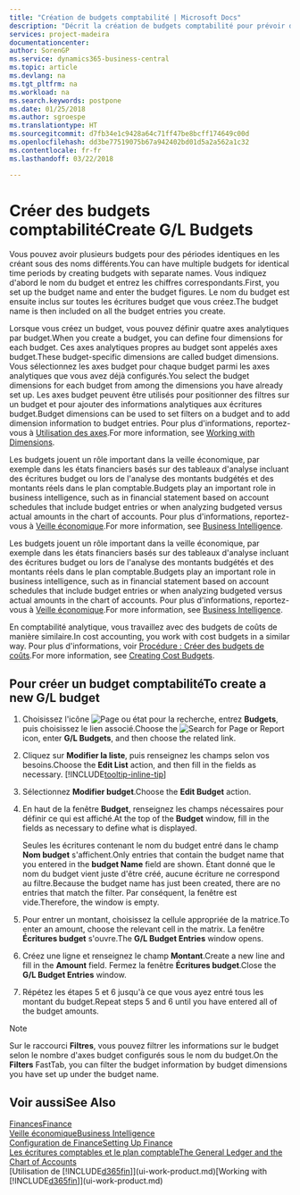 ```yaml
---
title: "Création de budgets comptabilité | Microsoft Docs"
description: "Décrit la création de budgets comptabilité pour prévoir différentes activités financières et affecter des axes analytiques à des fins de veille économique."
services: project-madeira
documentationcenter: 
author: SorenGP
ms.service: dynamics365-business-central
ms.topic: article
ms.devlang: na
ms.tgt_pltfrm: na
ms.workload: na
ms.search.keywords: postpone
ms.date: 01/25/2018
ms.author: sgroespe
ms.translationtype: HT
ms.sourcegitcommit: d7fb34e1c9428a64c71ff47be8bcff174649c00d
ms.openlocfilehash: dd3be77519075b67a942402bd01d5a2a562a1c32
ms.contentlocale: fr-fr
ms.lasthandoff: 03/22/2018

---
```

# <a name="create-gl-budgets"></a><span data-ttu-id="f0cb3-103">Créer des budgets comptabilité</span><span class="sxs-lookup"><span data-stu-id="f0cb3-103">Create G/L Budgets</span></span>
<span data-ttu-id="f0cb3-104">Vous pouvez avoir plusieurs budgets pour des périodes identiques en les créant sous des noms différents.</span><span class="sxs-lookup"><span data-stu-id="f0cb3-104">You can have multiple budgets for identical time periods by creating budgets with separate names.</span></span> <span data-ttu-id="f0cb3-105">Vous indiquez d'abord le nom du budget et entrez les chiffres correspondants.</span><span class="sxs-lookup"><span data-stu-id="f0cb3-105">First, you set up the budget name and enter the budget figures.</span></span> <span data-ttu-id="f0cb3-106">Le nom du budget est ensuite inclus sur toutes les écritures budget que vous créez.</span><span class="sxs-lookup"><span data-stu-id="f0cb3-106">The budget name is then included on all the budget entries you create.</span></span>  

 <span data-ttu-id="f0cb3-107">Lorsque vous créez un budget, vous pouvez définir quatre axes analytiques par budget.</span><span class="sxs-lookup"><span data-stu-id="f0cb3-107">When you create a budget, you can define four dimensions for each budget.</span></span> <span data-ttu-id="f0cb3-108">Ces axes analytiques propres au budget sont appelés axes budget.</span><span class="sxs-lookup"><span data-stu-id="f0cb3-108">These budget-specific dimensions are called budget dimensions.</span></span> <span data-ttu-id="f0cb3-109">Vous sélectionnez les axes budget pour chaque budget parmi les axes analytiques que vous avez déjà configurés.</span><span class="sxs-lookup"><span data-stu-id="f0cb3-109">You select the budget dimensions for each budget from among the dimensions you have already set up.</span></span> <span data-ttu-id="f0cb3-110">Les axes budget peuvent être utilisés pour positionner des filtres sur un budget et pour ajouter des informations analytiques aux écritures budget.</span><span class="sxs-lookup"><span data-stu-id="f0cb3-110">Budget dimensions can be used to set filters on a budget and to add dimension information to budget entries.</span></span> <span data-ttu-id="f0cb3-111">Pour plus d'informations, reportez-vous à [Utilisation des axes](finance-dimensions.md).</span><span class="sxs-lookup"><span data-stu-id="f0cb3-111">For more information, see [Working with Dimensions](finance-dimensions.md).</span></span>

 <span data-ttu-id="f0cb3-112">Les budgets jouent un rôle important dans la veille économique, par exemple dans les états financiers basés sur des tableaux d'analyse incluant des écritures budget ou lors de l'analyse des montants budgétés et des montants réels dans le plan comptable.</span><span class="sxs-lookup"><span data-stu-id="f0cb3-112">Budgets play an important role in business intelligence, such as in financial statement based on account schedules that include budget entries or when analyzing budgeted versus actual amounts in the chart of accounts.</span></span> <span data-ttu-id="f0cb3-113">Pour plus d'informations, reportez-vous à [Veille économique](bi.md).</span><span class="sxs-lookup"><span data-stu-id="f0cb3-113">For more information, see [Business Intelligence](bi.md).</span></span>

 <span data-ttu-id="f0cb3-114">Les budgets jouent un rôle important dans la veille économique, par exemple dans les états financiers basés sur des tableaux d'analyse incluant des écritures budget ou lors de l'analyse des montants budgétés et des montants réels dans le plan comptable.</span><span class="sxs-lookup"><span data-stu-id="f0cb3-114">Budgets play an important role in business intelligence, such as in financial statement based on account schedules that include budget entries or when analyzing budgeted versus actual amounts in the chart of accounts.</span></span> <span data-ttu-id="f0cb3-115">Pour plus d'informations, reportez-vous à [Veille économique](bi.md).</span><span class="sxs-lookup"><span data-stu-id="f0cb3-115">For more information, see [Business Intelligence](bi.md).</span></span>

<span data-ttu-id="f0cb3-116">En comptabilité analytique, vous travaillez avec des budgets de coûts de manière similaire.</span><span class="sxs-lookup"><span data-stu-id="f0cb3-116">In cost accounting, you work with cost budgets in a similar way.</span></span> <span data-ttu-id="f0cb3-117">Pour plus d'informations, voir [Procédure : Créer des budgets de coûts](finance-create-cost-budgets.md).</span><span class="sxs-lookup"><span data-stu-id="f0cb3-117">For more information, see [Creating Cost Budgets](finance-create-cost-budgets.md).</span></span>    

## <a name="to-create-a-new-gl-budget"></a><span data-ttu-id="f0cb3-118">Pour créer un budget comptabilité</span><span class="sxs-lookup"><span data-stu-id="f0cb3-118">To create a new G/L budget</span></span>  
1. <span data-ttu-id="f0cb3-119">Choisissez l'icône ![Page ou état pour la recherche](media/ui-search/search_small.png "Page ou état pour la recherche"), entrez **Budgets**, puis choisissez le lien associé.</span><span class="sxs-lookup"><span data-stu-id="f0cb3-119">Choose the ![Search for Page or Report](media/ui-search/search_small.png "Search for Page or Report icon") icon, enter **G/L Budgets**, and then choose the related link.</span></span>  
2. <span data-ttu-id="f0cb3-120">Cliquez sur **Modifier la liste**, puis renseignez les champs selon vos besoins.</span><span class="sxs-lookup"><span data-stu-id="f0cb3-120">Choose the **Edit List** action, and then fill in the fields as necessary.</span></span> [!INCLUDE[tooltip-inline-tip](includes/tooltip-inline-tip_md.md)]  
3. <span data-ttu-id="f0cb3-121">Sélectionnez **Modifier budget**.</span><span class="sxs-lookup"><span data-stu-id="f0cb3-121">Choose the **Edit Budget** action.</span></span>
4. <span data-ttu-id="f0cb3-122">En haut de la fenêtre **Budget**, renseignez les champs nécessaires pour définir ce qui est affiché.</span><span class="sxs-lookup"><span data-stu-id="f0cb3-122">At the top of the **Budget** window, fill in the fields as necessary to define what is displayed.</span></span>  

    <span data-ttu-id="f0cb3-123">Seules les écritures contenant le nom du budget entré dans le champ **Nom budget** s'affichent.</span><span class="sxs-lookup"><span data-stu-id="f0cb3-123">Only entries that contain the budget name that you entered in the **budget Name** field are shown.</span></span> <span data-ttu-id="f0cb3-124">Étant donné que le nom du budget vient juste d'être créé, aucune écriture ne correspond au filtre.</span><span class="sxs-lookup"><span data-stu-id="f0cb3-124">Because the budget name has just been created, there are no entries that match the filter.</span></span> <span data-ttu-id="f0cb3-125">Par conséquent, la fenêtre est vide.</span><span class="sxs-lookup"><span data-stu-id="f0cb3-125">Therefore, the window is empty.</span></span>  
5. <span data-ttu-id="f0cb3-126">Pour entrer un montant, choisissez la cellule appropriée de la matrice.</span><span class="sxs-lookup"><span data-stu-id="f0cb3-126">To enter an amount, choose the relevant cell in the matrix.</span></span> <span data-ttu-id="f0cb3-127">La fenêtre **Écritures budget** s'ouvre.</span><span class="sxs-lookup"><span data-stu-id="f0cb3-127">The **G/L Budget Entries** window opens.</span></span>  
6. <span data-ttu-id="f0cb3-128">Créez une ligne et renseignez le champ **Montant**.</span><span class="sxs-lookup"><span data-stu-id="f0cb3-128">Create a new line and fill in the **Amount** field.</span></span> <span data-ttu-id="f0cb3-129">Fermez la fenêtre **Écritures budget**.</span><span class="sxs-lookup"><span data-stu-id="f0cb3-129">Close the **G/L Budget Entries** window.</span></span>  
7. <span data-ttu-id="f0cb3-130">Répétez les étapes 5 et 6 jusqu'à ce que vous ayez entré tous les montant du budget.</span><span class="sxs-lookup"><span data-stu-id="f0cb3-130">Repeat steps 5 and 6 until you have entered all of the budget amounts.</span></span>  

> [!NOTE]  
>  <span data-ttu-id="f0cb3-131">Sur le raccourci **Filtres**, vous pouvez filtrer les informations sur le budget selon le nombre d'axes budget configurés sous le nom du budget.</span><span class="sxs-lookup"><span data-stu-id="f0cb3-131">On the **Filters** FastTab, you can filter the budget information by budget dimensions you have set up under the budget name.</span></span>   

## <a name="see-also"></a><span data-ttu-id="f0cb3-132">Voir aussi</span><span class="sxs-lookup"><span data-stu-id="f0cb3-132">See Also</span></span>
[<span data-ttu-id="f0cb3-133">Finances</span><span class="sxs-lookup"><span data-stu-id="f0cb3-133">Finance</span></span>](finance.md)  
[<span data-ttu-id="f0cb3-134">Veille économique</span><span class="sxs-lookup"><span data-stu-id="f0cb3-134">Business Intelligence</span></span>](bi.md)  
[<span data-ttu-id="f0cb3-135">Configuration de Finance</span><span class="sxs-lookup"><span data-stu-id="f0cb3-135">Setting Up Finance</span></span>](finance-setup-finance.md)  
[<span data-ttu-id="f0cb3-136">Les écritures comptables et le plan comptable</span><span class="sxs-lookup"><span data-stu-id="f0cb3-136">The General Ledger and the Chart of Accounts</span></span>](finance-general-ledger.md)  
<span data-ttu-id="f0cb3-137">[Utilisation de [!INCLUDE[d365fin](includes/d365fin_md.md)]](ui-work-product.md)</span><span class="sxs-lookup"><span data-stu-id="f0cb3-137">[Working with [!INCLUDE[d365fin](includes/d365fin_md.md)]](ui-work-product.md)</span></span>  

